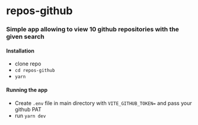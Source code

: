 # repos-github

### Simple app allowing to view 10 github repositories with the given search

#### Installation

- clone repo
- `cd repos-github`
- `yarn`


#### Running the app
- Create `.env` file in main directory with `VITE_GITHUB_TOKEN=` and pass your github PAT
- run `yarn dev`
